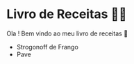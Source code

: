 # Livro de Receitas  :man_cook:

Ola ! Bem vindo ao meu livro de receitas  :wave:

- Strogonoff de Frango
- Pave